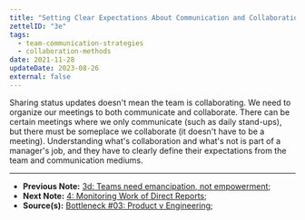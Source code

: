```yaml
---
title: "Setting Clear Expectations About Communication and Collaboration"
zettelID: "3e"
tags:
  - team-communication-strategies
  - collaboration-methods
date: 2021-11-28
updateDate: 2023-08-26
external: false
---
```


Sharing status updates doesn't mean the team is collaborating. We need to organize our meetings to both communicate and collaborate. There can be certain meetings where we only communicate (such as daily stand-ups), but there must be someplace we collaborate (it doesn't have to be a meeting). Understanding what's collaboration and what's not is part of a manager's job, and they have to clearly define their expectations from the team and communication mediums.

---

- **Previous Note:** [3d: Teams need emancipation, not empowerment](/notes/3d/);
- **Next Note:** [4: Monitoring Work of Direct Reports](/notes/4/);
- **Source(s):** [Bottleneck #03: Product v Engineering](https://martinfowler.com/articles/bottlenecks-of-scaleups/03-product-v-engineering.html);
